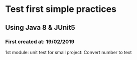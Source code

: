 # Test first simple practices

## Using Java 8 & JUnit5

### First created at: 19/02/2019

 1st module: unit test for small project: Convert number to text
 